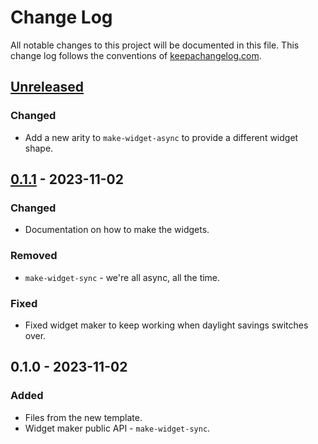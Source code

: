 # Change Log
All notable changes to this project will be documented in this file. This change log follows the conventions of [keepachangelog.com](http://keepachangelog.com/).

## [Unreleased]
### Changed
- Add a new arity to `make-widget-async` to provide a different widget shape.

## [0.1.1] - 2023-11-02
### Changed
- Documentation on how to make the widgets.

### Removed
- `make-widget-sync` - we're all async, all the time.

### Fixed
- Fixed widget maker to keep working when daylight savings switches over.

## 0.1.0 - 2023-11-02
### Added
- Files from the new template.
- Widget maker public API - `make-widget-sync`.

[Unreleased]: https://sourcehost.site/your-name/firstclojureapp/compare/0.1.1...HEAD
[0.1.1]: https://sourcehost.site/your-name/firstclojureapp/compare/0.1.0...0.1.1
